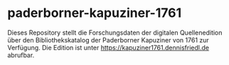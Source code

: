 # paderborner-kapuziner-1761
 Dieses Repository stellt die Forschungsdaten der digitalen Quellenedition über den Bibliothekskatalog der Paderborner Kapuziner von 1761 zur Verfügung. Die Edition ist unter https://kapuziner1761.dennisfriedl.de abrufbar.
